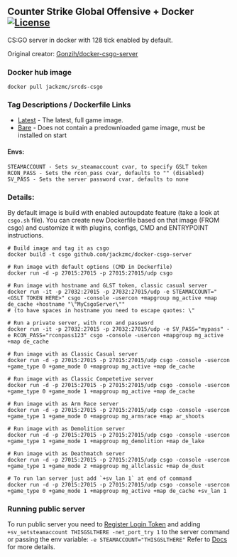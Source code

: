 ## Counter Strike Global Offensive + Docker [![License](http://img.shields.io/:license-mit-blue.svg)](https://github.com/Gonzih/docker-csgo-server/blob/master/LICENSE.md)
CS:GO server in docker with 128 tick enabled by default.

Original creator: [Gonzih/docker-csgo-server](https://github.com/Gonzih/docker-csgo-server)

### Docker hub image

```shell
docker pull jackzmc/srcds-csgo
```

### Tag Descriptions / Dockerfile Links
* [Latest](https://github.com/Jackzmc/docker-csgo-server/blob/master/Dockerfile) - The latest, full game image.
* [Bare](https://github.com/Jackzmc/docker-csgo-server/blob/bare/Dockerfile) - Does not contain a predownloaded game image, must be installed on start

#### Envs:
```env 
STEAMACCOUNT - Sets sv_steamaccount cvar, to specify GSLT token
RCON_PASS - Sets the rcon_pass cvar, defaults to "" (disabled)
SV_PASS - Sets the server password cvar, defaults to none
```

### Details:
By default image is build with enabled autoupdate feature (take a look at `csgo.sh` file).
You can create new Dockerfile based on that image (FROM csgo) and customize it with plugins, configs, CMD and ENTRYPOINT instructions.




```shell
# Build image and tag it as csgo
docker build -t csgo github.com/jackzmc/docker-csgo-server

# Run image with default options (CMD in Dockerfile)
docker run -d -p 27015:27015 -p 27015:27015/udp csgo

# Run image with hostname and GLST token, classic casual server
docker run -it -p 27032:27015 -p 27032:27015/udp -e STEAMACCOUNT="<GSLT TOKEN HERE>" csgo -console -usercon +mapgroup mg_active +map de_cache +hostname "\"MyCsgoServer\""
# (to have spaces in hostname you need to escape quotes: \"

# Run a private server, with rcon and password
docker run -it -p 27032:27015 -p 27032:27015/udp -e SV_PASS="mypass" -e RCON_PASS="rconpass123" csgo -console -usercon +mapgroup mg_active +map de_cache

# Run image with as Classic Casual server
docker run -d -p 27015:27015 -p 27015:27015/udp csgo -console -usercon +game_type 0 +game_mode 0 +mapgroup mg_active +map de_cache

# Run image with as Classic Competetive server
docker run -d -p 27015:27015 -p 27015:27015/udp csgo -console -usercon +game_type 0 +game_mode 1 +mapgroup mg_active +map de_cache

# Run image with as Arm Race server
docker run -d -p 27015:27015 -p 27015:27015/udp csgo -console -usercon +game_type 1 +game_mode 0 +mapgroup mg_armsrace +map ar_shoots

# Run image with as Demolition server
docker run -d -p 27015:27015 -p 27015:27015/udp csgo -console -usercon +game_type 1 +game_mode 1 +mapgroup mg_demolition +map de_lake

# Run image with as Deathmatch server
docker run -d -p 27015:27015 -p 27015:27015/udp csgo -console -usercon +game_type 1 +game_mode 2 +mapgroup mg_allclassic +map de_dust

# To run lan server just add `+sv_lan 1` at end of command
docker run -d -p 27015:27015 -p 27015:27015/udp csgo -console -usercon +game_type 0 +game_mode 1 +mapgroup mg_active +map de_cache +sv_lan 1
```

### Running public server

To run public server you need to [Register Login Token](http://steamcommunity.com/dev/managegameservers) and adding `+sv_setsteamaccount THISGSLTHERE -net_port_try 1` to the server command or passing the env variable:
`-e STEAMACCOUNT="THISGSLTHERE"`
Refer to [Docs](https://developer.valvesoftware.com/wiki/Counter-Strike:_Global_Offensive_Dedicated_Servers#Registering_Game_Server_Login_Token) for more details.

